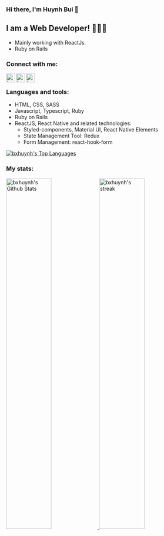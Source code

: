 ### Hi there, I'm Huynh Bui 👋 

## I am a Web Developer! 🥑🥑🥑
- Mainly working with ReactJs.
- Ruby on Rails  

### Connect with me:
[<img align="left" alt="bxhuynh | LinkedIn" width="24px" src="https://cdn.jsdelivr.net/npm/simple-icons@v3/icons/linkedin.svg" />][linkedin]
[<img align="left" alt="bxhuynh | Facebook" width="24px" src="https://cdn.jsdelivr.net/npm/simple-icons@v3/icons/facebook.svg" />][facebook]
[<img align="left" alt="bxhuynh | Skype" width="24px" src="https://cdn.jsdelivr.net/npm/simple-icons@v3/icons/skype.svg" />][skype]

<br/>

### Languages and tools:
- HTML, CSS, SASS
- Javascript, Typescript, Ruby
- Ruby on Rails
- ReactJS, React Native and related technologies:
  + Styled-components, Material UI, React Native Elements
  + State Management Tool: Redux
  + Form Management: react-hook-form  

<a href="#"><img align="center" alt="bxhuynh's Top Languages" src="https://github-readme-stats.vercel.app/api/top-langs/?username=bxhuynh&count_private=true&layout=compact&theme=tokyonight&hide_border=true&&&exclude_repo=CT312H-practice" /></a>

### My stats:
<p align="left">
  <a href="#">
  <img width="49.5%" alt="bxhuynh's Github Stats" src="https://github-readme-stats.vercel.app/api?username=bxhuynh&show_icons=true&count_private=true&theme=tokyonight&hide_border=true" />
    <img width="49.5%" alt="bxhuynh's streak" src="https://github-readme-streak-stats.herokuapp.com/?user=bxhuynh&theme=tokyonight&hide_border=true" />
  </a>
</p>
<br>


[linkedin]: https://www.linkedin.com/in/xuan-huynh-bui-485232145/
[facebook]: https://www.facebook.com/buixuanhuynh1998/
[skype]: https://join.skype.com/invite/fZEnP70fDVh8
